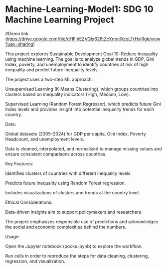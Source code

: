 # Machine-Learning-Model1: SDG 10 Machine Learning Project

#Demo link (https://drive.google.com/file/d/1FjhEZVQIx628tZcXnpvIXcsLTrHxiRgk/view?usp=sharing)

This project explores Sustainable Development Goal 10: Reduce Inequality using machine learning. The goal is to analyze global trends in GDP, Gini Index, poverty, and unemployment to identify countries at risk of high inequality and predict future inequality levels.

The project uses a two-step ML approach:

Unsupervised Learning (K-Means Clustering), which groups countries into clusters based on inequality indicators (High, Medium, Low).

Supervised Learning (Random Forest Regressor), which predicts future Gini Index levels and provides insight into potential inequality trends for each country.

Data:

Global datasets (2005–2024) for GDP per capita, Gini Index, Poverty Headcount, and unemployment levels.

Data is cleaned, interpolated, and normalized to manage missing values and ensure consistent comparisons across countries.

Key Features:

Identifies clusters of countries with different inequality levels.

Predicts future inequality using Random Forest regression.

Includes visualizations of clusters and trends at the country level.

Ethical Considerations:

Data-driven insights aim to support policymakers and researchers.

The project emphasizes responsible use of predictions and acknowledges the social and economic complexities behind the numbers.

Usage:

Open the Jupyter notebook (pooks.ipynb) to explore the workflow.

Run cells in order to reproduce the steps for data cleaning, clustering, regression, and visualization.

